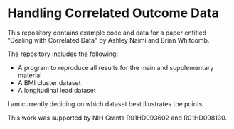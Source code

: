 # Handling Correlated Outcome Data

This repository contains example code and data for a paper entitled “Dealing with Correlated Data" by Ashley Naimi and Brian Whitcomb.

The repository includes the following:

  - A program to reproduce all results for the main and supplementary
    material
  - A BMI cluster dataset
  - A longitudinal lead dataset

I am currently deciding on which dataset best illustrates the points.

This work was supported by NIH Grants R01HD093602 and R01HD098130.
